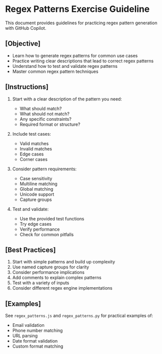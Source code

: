 # Regex Patterns Exercise Guideline

This document provides guidelines for practicing regex pattern generation with GitHub Copilot.

## [Objective]

- Learn how to generate regex patterns for common use cases
- Practice writing clear descriptions that lead to correct regex patterns
- Understand how to test and validate regex patterns
- Master common regex pattern techniques

## [Instructions]

1. Start with a clear description of the pattern you need:

   - What should match?
   - What should not match?
   - Any specific constraints?
   - Required format or structure?

2. Include test cases:

   - Valid matches
   - Invalid matches
   - Edge cases
   - Corner cases

3. Consider pattern requirements:

   - Case sensitivity
   - Multiline matching
   - Global matching
   - Unicode support
   - Capture groups

4. Test and validate:
   - Use the provided test functions
   - Try edge cases
   - Verify performance
   - Check for common pitfalls

## [Best Practices]

1. Start with simple patterns and build up complexity
2. Use named capture groups for clarity
3. Consider performance implications
4. Add comments to explain complex patterns
5. Test with a variety of inputs
6. Consider different regex engine implementations

## [Examples]

See `regex_patterns.js` and `regex_patterns.py` for practical examples of:

- Email validation
- Phone number matching
- URL parsing
- Date format validation
- Custom format matching
